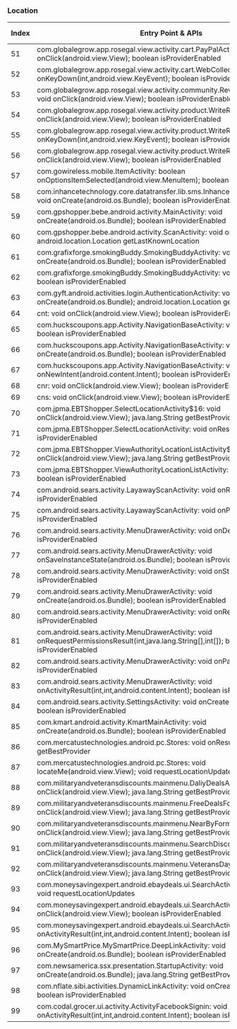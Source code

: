### Location
| Index | Entry Point & APIs | Screen shot | Resource id | Label |
| ------------- | ------------- | ------------- |-------------|-------------|
| 51 | com.globalegrow.app.rosegal.view.activity.cart.PayPalActivity: void onClick(android.view.View); boolean isProviderEnabled | ![](C:\Users\hfu\Documents\COSMOS\output\py\Play_win8\Shopping\com.globalegrow.app.dresslily\com.globalegrow.app.rosegal.view.activity.cart.PayPalActivity.png) |  | |
| 52 | com.globalegrow.app.rosegal.view.activity.cart.WebCollectActivity: boolean onKeyDown(int,android.view.KeyEvent); boolean isProviderEnabled | ![](C:\Users\hfu\Documents\COSMOS\output\py\Play_win8\Shopping\com.globalegrow.app.dresslily\com.globalegrow.app.rosegal.view.activity.cart.WebCollectActivity.png) |  | |
| 53 | com.globalegrow.app.rosegal.view.activity.community.ReviewImgViewerActivity: void onClick(android.view.View); boolean isProviderEnabled | ![](C:\Users\hfu\Documents\COSMOS\output\py\Play_win8\Shopping\com.globalegrow.app.dresslily\com.globalegrow.app.rosegal.view.activity.community.ReviewImgViewerActivity.png) |  | |
| 54 | com.globalegrow.app.rosegal.view.activity.product.WriteReviewActivity$2: void onClick(android.view.View); boolean isProviderEnabled | ![](C:\Users\hfu\Documents\COSMOS\output\py\Play_win8\Shopping\com.globalegrow.app.dresslily\com.globalegrow.app.rosegal.view.activity.product.WriteReviewActivity.png) |  | |
| 55 | com.globalegrow.app.rosegal.view.activity.product.WriteReviewActivity: boolean onKeyDown(int,android.view.KeyEvent); boolean isProviderEnabled | ![](C:\Users\hfu\Documents\COSMOS\output\py\Play_win8\Shopping\com.globalegrow.app.dresslily\com.globalegrow.app.rosegal.view.activity.product.WriteReviewActivity.png) |  | |
| 56 | com.globalegrow.app.rosegal.view.activity.product.WriteReviewActivity$4: void onClick(android.view.View); boolean isProviderEnabled | ![](C:\Users\hfu\Documents\COSMOS\output\py\Play_win8\Shopping\com.globalegrow.app.dresslily\com.globalegrow.app.rosegal.view.activity.product.WriteReviewActivity.png) |  | |
| 57 | com.gowireless.mobile.ItemActivity: boolean onOptionsItemSelected(android.view.MenuItem); boolean isProviderEnabled | ![](C:\Users\hfu\Documents\COSMOS\output\py\Play_win8\Shopping\com.gowireless.mobile\com.gowireless.mobile.ItemActivity.png) |  | |
| 58 | com.inhancetechnology.core.datatransfer.lib.sms.InhanceCreateSmsActivity: void onCreate(android.os.Bundle); boolean isProviderEnabled | ![](C:\Users\hfu\Documents\COSMOS\output\py\Play_win8\Shopping\com.gowireless.mobile\com.inhancetechnology.core.datatransfer.lib.sms.InhanceCreateSmsActivity.png) |  | |
| 59 | com.gpshopper.bebe.android.activity.MainActivity: void onCreate(android.os.Bundle); boolean isProviderEnabled | ![](C:\Users\hfu\Documents\COSMOS\output\py\Play_win8\Shopping\com.gpshopper.bebe.android\com.gpshopper.bebe.android.activity.MainActivity.png) |  | |
| 60 | com.gpshopper.bebe.android.activity.ScanActivity: void onPause(); android.location.Location getLastKnownLocation | ![](C:\Users\hfu\Documents\COSMOS\output\py\Play_win8\Shopping\com.gpshopper.bebe.android\com.gpshopper.bebe.android.activity.ScanActivity.png) |  | |
| 61 | com.grafixforge.smokingBuddy.SmokingBuddyActivity: void onCreate(android.os.Bundle); boolean isProviderEnabled | ![](C:\Users\hfu\Documents\COSMOS\output\py\Play_win8\Shopping\com.grafixforge.smokingBuddy\com.grafixforge.smokingBuddy.SmokingBuddyActivity.png) |  | |
| 62 | com.grafixforge.smokingBuddy.SmokingBuddyActivity: void onRestart(); boolean isProviderEnabled | ![](C:\Users\hfu\Documents\COSMOS\output\py\Play_win8\Shopping\com.grafixforge.smokingBuddy\com.grafixforge.smokingBuddy.SmokingBuddyActivity.png) |  | |
| 63 | com.gyft.android.activities.login.AuthenticationActivity: void onCreate(android.os.Bundle); android.location.Location getLastKnownLocation | ![](C:\Users\hfu\Documents\COSMOS\output\py\Play_win8\Shopping\com.gyft.android\com.gyft.android.activities.login.AuthenticationActivity.png) |  | |
| 64 | cnt: void onClick(android.view.View); boolean isProviderEnabled | ![](C:\Users\hfu\Documents\COSMOS\output\py\Play_win8\Shopping\com.huckscoupons.app\com.huckscoupons.app.Activity.NavigationBaseActivity.png) |  | |
| 65 | com.huckscoupons.app.Activity.NavigationBaseActivity: void onResume(); boolean isProviderEnabled | ![](C:\Users\hfu\Documents\COSMOS\output\py\Play_win8\Shopping\com.huckscoupons.app\com.huckscoupons.app.Activity.NavigationBaseActivity.png) |  | |
| 66 | com.huckscoupons.app.Activity.NavigationBaseActivity: void onCreate(android.os.Bundle); boolean isProviderEnabled | ![](C:\Users\hfu\Documents\COSMOS\output\py\Play_win8\Shopping\com.huckscoupons.app\com.huckscoupons.app.Activity.NavigationBaseActivity.png) |  | |
| 67 | com.huckscoupons.app.Activity.NavigationBaseActivity: void onNewIntent(android.content.Intent); boolean isProviderEnabled | ![](C:\Users\hfu\Documents\COSMOS\output\py\Play_win8\Shopping\com.huckscoupons.app\com.huckscoupons.app.Activity.NavigationBaseActivity.png) |  | |
| 68 | cnr: void onClick(android.view.View); boolean isProviderEnabled | ![](C:\Users\hfu\Documents\COSMOS\output\py\Play_win8\Shopping\com.huckscoupons.app\com.huckscoupons.app.Activity.NavigationBaseActivity.png) |  | |
| 69 | cns: void onClick(android.view.View); boolean isProviderEnabled | ![](C:\Users\hfu\Documents\COSMOS\output\py\Play_win8\Shopping\com.huckscoupons.app\com.huckscoupons.app.Activity.NavigationBaseActivity.png) |  | |
| 70 | com.jpma.EBTShopper.SelectLocationActivity$16: void onClick(android.view.View); java.lang.String getBestProvider | ![](C:\Users\hfu\Documents\COSMOS\output\py\Play_win8\Shopping\com.jpma.EBTShopper\com.jpma.EBTShopper.SelectLocationActivity.png) |  | |
| 71 | com.jpma.EBTShopper.SelectLocationActivity: void onResume(); boolean isProviderEnabled | ![](C:\Users\hfu\Documents\COSMOS\output\py\Play_win8\Shopping\com.jpma.EBTShopper\com.jpma.EBTShopper.SelectLocationActivity.png) |  | |
| 72 | com.jpma.EBTShopper.ViewAuthorityLocationListActivity$12: void onClick(android.view.View); java.lang.String getBestProvider | ![](C:\Users\hfu\Documents\COSMOS\output\py\Play_win8\Shopping\com.jpma.EBTShopper\com.jpma.EBTShopper.ViewAuthorityLocationListActivity.png) |  | |
| 73 | com.jpma.EBTShopper.ViewAuthorityLocationListActivity: void onResume(); boolean isProviderEnabled | ![](C:\Users\hfu\Documents\COSMOS\output\py\Play_win8\Shopping\com.jpma.EBTShopper\com.jpma.EBTShopper.ViewAuthorityLocationListActivity.png) |  | |
| 74 | com.android.sears.activity.LayawayScanActivity: void onResume(); boolean isProviderEnabled | ![](C:\Users\hfu\Documents\COSMOS\output\py\Play_win8\Shopping\com.sears.android\com.android.sears.activity.LayawayScanActivity.png) |  | |
| 75 | com.android.sears.activity.LayawayScanActivity: void onPause(); boolean isProviderEnabled | ![](C:\Users\hfu\Documents\COSMOS\output\py\Play_win8\Shopping\com.sears.android\com.android.sears.activity.LayawayScanActivity.png) |  | |
| 76 | com.android.sears.activity.MenuDrawerActivity: void onDestroy(); boolean isProviderEnabled | ![](C:\Users\hfu\Documents\COSMOS\output\py\Play_win8\Shopping\com.sears.android\com.android.sears.activity.MenuDrawerActivity.png) |  | |
| 77 | com.android.sears.activity.MenuDrawerActivity: void onSaveInstanceState(android.os.Bundle); boolean isProviderEnabled | ![](C:\Users\hfu\Documents\COSMOS\output\py\Play_win8\Shopping\com.sears.android\com.android.sears.activity.MenuDrawerActivity.png) |  | |
| 78 | com.android.sears.activity.MenuDrawerActivity: void onStart(); boolean isProviderEnabled | ![](C:\Users\hfu\Documents\COSMOS\output\py\Play_win8\Shopping\com.sears.android\com.android.sears.activity.MenuDrawerActivity.png) |  | |
| 79 | com.android.sears.activity.MenuDrawerActivity: void onCreate(android.os.Bundle); boolean isProviderEnabled | ![](C:\Users\hfu\Documents\COSMOS\output\py\Play_win8\Shopping\com.sears.android\com.android.sears.activity.MenuDrawerActivity.png) |  | |
| 80 | com.android.sears.activity.MenuDrawerActivity: void onResume(); boolean isProviderEnabled | ![](C:\Users\hfu\Documents\COSMOS\output\py\Play_win8\Shopping\com.sears.android\com.android.sears.activity.MenuDrawerActivity.png) |  | |
| 81 | com.android.sears.activity.MenuDrawerActivity: void onRequestPermissionsResult(int,java.lang.String[],int[]); boolean isProviderEnabled | ![](C:\Users\hfu\Documents\COSMOS\output\py\Play_win8\Shopping\com.sears.android\com.android.sears.activity.MenuDrawerActivity.png) |  | |
| 82 | com.android.sears.activity.MenuDrawerActivity: void onPause(); boolean isProviderEnabled | ![](C:\Users\hfu\Documents\COSMOS\output\py\Play_win8\Shopping\com.sears.android\com.android.sears.activity.MenuDrawerActivity.png) |  | |
| 83 | com.android.sears.activity.MenuDrawerActivity: void onActivityResult(int,int,android.content.Intent); boolean isProviderEnabled | ![](C:\Users\hfu\Documents\COSMOS\output\py\Play_win8\Shopping\com.sears.android\com.android.sears.activity.MenuDrawerActivity.png) |  | |
| 84 | com.android.sears.activity.SettingsActivity: void onCreate(android.os.Bundle); boolean isProviderEnabled | ![](C:\Users\hfu\Documents\COSMOS\output\py\Play_win8\Shopping\com.sears.android\com.android.sears.activity.SettingsActivity.png) |  | |
| 85 | com.kmart.android.activity.KmartMainActivity: void onCreate(android.os.Bundle); boolean isProviderEnabled | ![](C:\Users\hfu\Documents\COSMOS\output\py\Play_win8\Shopping\com.kmart.android\com.kmart.android.activity.KmartMainActivity.png) |  | |
| 86 | com.mercatustechnologies.android.pc.Stores: void onResume(); java.lang.String getBestProvider | ![](C:\Users\hfu\Documents\COSMOS\output\py\Play_win8\Shopping\com.mercatustechnologies.android.pc\com.mercatustechnologies.android.pc.Stores.png) |  | |
| 87 | com.mercatustechnologies.android.pc.Stores: void locateMe(android.view.View); void requestLocationUpdates | ![](C:\Users\hfu\Documents\COSMOS\output\py\Play_win8\Shopping\com.mercatustechnologies.android.pc\com.mercatustechnologies.android.pc.Stores.png) |  | |
| 88 | com.militaryandveteransdiscounts.mainmenu.DaliyDealsActivity: void onClick(android.view.View); java.lang.String getBestProvider | ![](C:\Users\hfu\Documents\COSMOS\output\py\Play_win8\Shopping\com.militaryandveteransdiscounts.android\com.militaryandveteransdiscounts.mainmenu.DaliyDealsActivity.png) |  | |
| 89 | com.militaryandveteransdiscounts.mainmenu.FreeDealsFormActivity: void onClick(android.view.View); java.lang.String getBestProvider | ![](C:\Users\hfu\Documents\COSMOS\output\py\Play_win8\Shopping\com.militaryandveteransdiscounts.android\com.militaryandveteransdiscounts.mainmenu.FreeDealsFormActivity.png) |  | |
| 90 | com.militaryandveteransdiscounts.mainmenu.NearByFormActivity: void onClick(android.view.View); java.lang.String getBestProvider | ![](C:\Users\hfu\Documents\COSMOS\output\py\Play_win8\Shopping\com.militaryandveteransdiscounts.android\com.militaryandveteransdiscounts.mainmenu.NearByFormActivity.png) |  | |
| 91 | com.militaryandveteransdiscounts.mainmenu.SearchDiscountsActivity: void onClick(android.view.View); java.lang.String getBestProvider | ![](C:\Users\hfu\Documents\COSMOS\output\py\Play_win8\Shopping\com.militaryandveteransdiscounts.android\com.militaryandveteransdiscounts.mainmenu.SearchDiscountsActivity.png) |  | |
| 92 | com.militaryandveteransdiscounts.mainmenu.VeteransDayFormActivity: void onClick(android.view.View); java.lang.String getBestProvider | ![](C:\Users\hfu\Documents\COSMOS\output\py\Play_win8\Shopping\com.militaryandveteransdiscounts.android\com.militaryandveteransdiscounts.mainmenu.VeteransDayFormActivity.png) |  | |
| 93 | com.moneysavingexpert.android.ebaydeals.ui.SearchActivity: void onStart(); void requestLocationUpdates | ![](C:\Users\hfu\Documents\COSMOS\output\py\Play_win8\Shopping\com.moneysavingexpert.android.ebaydeals\com.moneysavingexpert.android.ebaydeals.ui.SearchActivity.png) |  | |
| 94 | com.moneysavingexpert.android.ebaydeals.ui.SearchActivity: void onClick(android.view.View); boolean isProviderEnabled | ![](C:\Users\hfu\Documents\COSMOS\output\py\Play_win8\Shopping\com.moneysavingexpert.android.ebaydeals\com.moneysavingexpert.android.ebaydeals.ui.SearchActivity.png) |  | |
| 95 | com.moneysavingexpert.android.ebaydeals.ui.SearchActivity: void onActivityResult(int,int,android.content.Intent); boolean isProviderEnabled | ![](C:\Users\hfu\Documents\COSMOS\output\py\Play_win8\Shopping\com.moneysavingexpert.android.ebaydeals\com.moneysavingexpert.android.ebaydeals.ui.SearchActivity.png) |  | |
| 96 | com.MySmartPrice.MySmartPrice.DeepLinkActivity: void onCreate(android.os.Bundle); boolean isProviderEnabled | ![](C:\Users\hfu\Documents\COSMOS\output\py\Play_win8\Shopping\com.MySmartPrice.MySmartPrice\com.MySmartPrice.MySmartPrice.DeepLinkActivity.png) |  | |
| 97 | com.newsamerica.ssx.presentation.StartupActivity: void onCreate(android.os.Bundle); java.lang.String getBestProvider | ![](C:\Users\hfu\Documents\COSMOS\output\py\Play_win8\Shopping\com.newsamerica.ssx\com.newsamerica.ssx.presentation.StartupActivity.png) |  | |
| 98 | com.nflate.sibi.activities.DynamicLinkActivity: void onCreate(android.os.Bundle); boolean isProviderEnabled | ![](C:\Users\hfu\Documents\COSMOS\output\py\Play_win8\Shopping\com.nflate.sibifull\com.nflate.sibi.activities.DynamicLinkActivity.png) |  | |
| 99 | com.codal.grocer.ui.activity.ActivityFacebookSignin: void onActivityResult(int,int,android.content.Intent); boolean isProviderEnabled | ![](C:\Users\hfu\Documents\COSMOS\output\py\Play_win8\Shopping\com.omnicd.grocer\com.codal.grocer.ui.activity.ActivityFacebookSignin.png) |  | |
